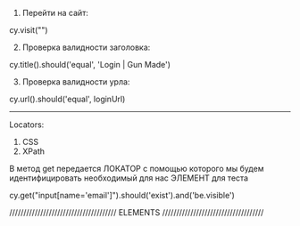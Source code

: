 1. Перейти на сайт:
   
cy.visit("")

2. Проверка валидности заголовка:

cy.title().should('equal', 'Login | Gun Made')

 3. Проверка валидности урла:

cy.url().should('equal', loginUrl)


_________________________
Locators:

1. CSS
2. XPath

В метод get передается ЛОКАТОР с помощью которого мы будем идентифицировать необходимый для нас ЭЛЕМЕНТ для теста 

cy.get("input[name='email']").should('exist').and('be.visible')


////////////////////////////////////// ELEMENTS ////////////////////////////////////



